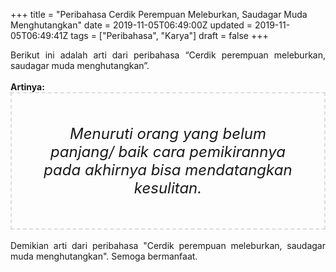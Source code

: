 +++
title = "Peribahasa Cerdik Perempuan Meleburkan, Saudagar Muda Menghutangkan"
date = 2019-11-05T06:49:00Z
updated = 2019-11-05T06:49:41Z
tags = ["Peribahasa", "Karya"]
draft = false
+++

<div dir="ltr" style="text-align: left;" trbidi="on"><div style="text-align: justify;">Berikut ini adalah arti dari peribahasa “Cerdik perempuan meleburkan, saudagar muda menghutangkan”.</div><br /><div style="text-align: justify;"><b>Artinya:</b></div><div style="border: 2px dashed #ddd; font-size: 24px; height: auto; margin: 0 auto; padding: 50px; text-align: center; width: auto;"><i>Menuruti orang yang belum panjang/ baik cara pemikirannya pada akhirnya bisa mendatangkan kesulitan.</i></div><div style="text-align: justify;"><br /></div><div style="text-align: justify;">Demikian arti dari peribahasa "Cerdik perempuan meleburkan, saudagar muda menghutangkan". Semoga bermanfaat.</div></div>

